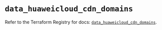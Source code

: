 # `data_huaweicloud_cdn_domains`

Refer to the Terraform Registry for docs: [`data_huaweicloud_cdn_domains`](https://registry.terraform.io/providers/huaweicloud/huaweicloud/1.71.1/docs/data-sources/cdn_domains).
